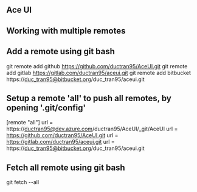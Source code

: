 ## Ace UI

## Working with multiple remotes
## Add a remote using git bash

git remote add github https://github.com/ductran95/AceUI.git
git remote add gitlab https://gitlab.com/ductran95/aceui.git
git remote add bitbucket https://duc_tran95@bitbucket.org/duc_tran95/aceui.git

## Setup a remote 'all' to push all remotes, by opening '.git/config'

[remote "all"]
    url = https://ductran95@dev.azure.com/ductran95/AceUI/_git/AceUI
	url = https://github.com/ductran95/AceUI.git
    url = https://gitlab.com/ductran95/aceui.git
	url = https://duc_tran95@bitbucket.org/duc_tran95/aceui.git

## Fetch all remote using git bash

git fetch --all